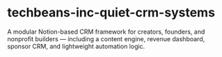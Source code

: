 # techbeans-inc-quiet-crm-systems
A modular Notion-based CRM framework for creators, founders, and nonprofit builders — including a content engine, revenue dashboard, sponsor CRM, and lightweight automation logic.
